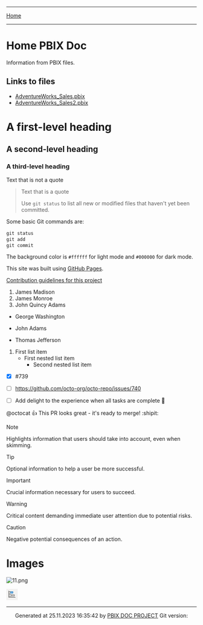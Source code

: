 ----

 [Home](home.md) 
 
----
# Home PBIX Doc

Information from PBIX files.

## Links to files
- [AdventureWorks_Sales.pbix](./AdventureWorks_Sales.pbix/index.md)
- [AdventureWorks_Sales2.pbix](./AdventureWorks_Sales2.pbix/index.md)


# A first-level heading
## A second-level heading
### A third-level heading

Text that is not a quote

> Text that is a quote
>
> Use `git status` to list all new or modified files that haven't yet been committed.
> 


Some basic Git commands are:
```
git status
git add
git commit
```

The background color is `#ffffff` for light mode and `#000000` for dark mode.

This site was built using [GitHub Pages](https://pages.github.com/).

[Contribution guidelines for this project](docs/CONTRIBUTING.md)


1. James Madison
1. James Monroe
1. John Quincy Adams


- George Washington
* John Adams
+ Thomas Jefferson

1. First list item
   - First nested list item
     - Second nested list item

- [x] #739
- [ ] https://github.com/octo-org/octo-repo/issues/740
- [ ] Add delight to the experience when all tasks are complete :tada:


@octocat :+1: This PR looks great - it's ready to merge! :shipit:


> [!NOTE]
> Highlights information that users should take into account, even when skimming.

> [!TIP]
> Optional information to help a user be more successful.

> [!IMPORTANT]
> Crucial information necessary for users to succeed.

> [!WARNING]
> Critical content demanding immediate user attention due to potential risks.

> [!CAUTION]
> Negative potential consequences of an action.

# Images 
![11.png](https://github.com/dop12/pbix_doc/blob/main/conf/icons/pbi_viz/11.png "11.png")

![11.png](../../conf/icons/pbi_viz/11.png "11.png")

----
<p style="text-align:center"> Generated at 25.11.2023 16:35:42 by <a href='https://github.com/dop12/pbix_doc'>PBIX DOC PROJECT</a> Git version: </p>


